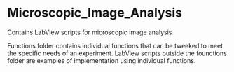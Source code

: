 # Microscopic_Image_Analysis

Contains LabView scripts for microscopic image analysis

Functions folder contains individual functions that can be tweeked to meet the specific needs of an experiment.
LabView scripts outside the founctions folder are examples of implementation using individual functions.
